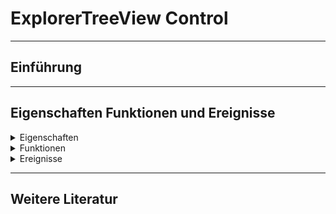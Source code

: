 ﻿# ExplorerTreeView Control

---

## Einführung

---

## Eigenschaften Funktionen und Ereignisse

<details>
<summary>Eigenschaften</summary>

</details>

<details> 
<summary>Funktionen</summary>

</details>

<details>
<summary>Ereignisse</summary>

</details>

---

## Weitere Literatur

